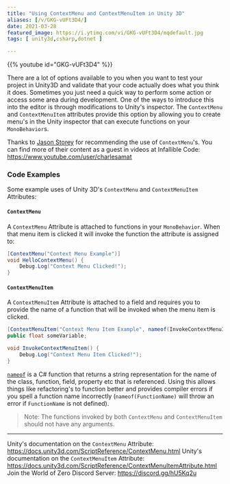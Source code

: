 ```yaml
---
title: "Using ContextMenu and ContextMenuItem in Unity 3D"
aliases: [/v/GKG-vUFt3D4/]
date: 2021-03-28
featured_image: https://i.ytimg.com/vi/GKG-vUFt3D4/mqdefault.jpg
tags: [ unity3d,csharp,dotnet ]

---
```


{{% youtube id="GKG-vUFt3D4" %}}

There are a lot of options available to you when you want to test your project in Unity3D and validate that your code actually does what you think it does. Sometimes you just need a quick way to perform some action or access some area during development. One of the ways to introduce this into the editor is through modifications to Unity's inspector. The `ContextMenu` and `ContextMenuItem` attributes provide this option by allowing you to create menu's in the Unity inspector that can execute functions on your `MonoBehavior`s.

Thanks to [Jason Storey](https://www.youtube.com/channel/UCG6MguMC0ntGCvVyaEwTPzw) for recommending the use of `ContextMenu`'s. You can find more of their content as a guest in videos at Infallible Code: https://www.youtube.com/user/charlesamat

### Code Examples

Some example uses of Unity 3D's `ContextMenu` and `ContextMenuItem` Attributes:

#### `ContextMenu`

A `ContextMenu` Attribute is attached to functions in your `MonoBehavior`. When that menu item is clicked it will invoke the function the attribute is assigned to:

```csharp
[ContextMenu("Context Menu Example")]
void HelloContextMenu() {
    Debug.Log("Context Menu Clicked!");
}
```

#### `ContextMenuItem`

A `ContextMenuItem` Attribute is attached to a field and requires you to provide the name of a function that will be invoked when the menu item is clicked.

```csharp
[ContextMenuItem("Context Menu Item Example", nameof(InvokeContextMenuItem))]
public float someVariable;

void InvokeContextMenuItem() {
    Debug.Log("Context Menu Item Clicked!");
}
```

[`nameof`](https://docs.microsoft.com/en-us/dotnet/csharp/language-reference/operators/nameof) is a C# function that returns a string representation for the name of the class, function, field, property etc that is referenced. Using this allows things like refactoring's to function better and provides compiler errors if you spell a function name incorrectly (`nameof(FunctionName)` will throw an error if `FunctionName` is not defined).

> Note: The functions invoked by both `ContextMenu` and `ContextMenuItem` should not have any arguments.

***

Unity's documentation on the `ContextMenu` Attribute: https://docs.unity3d.com/ScriptReference/ContextMenu.html
Unity's documentation on the `ContextMenuItem` Attribute: https://docs.unity3d.com/ScriptReference/ContextMenuItemAttribute.html
Join the World of Zero Discord Server: https://discord.gg/hU5Kq2u